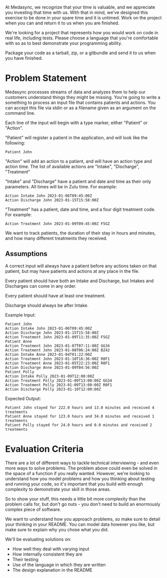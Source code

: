 At Medasync, we recognize that your time is valuable, and we appreciate you investing that time with us. With that in mind, we've designed this exercise to be done in your spare time and it is untimed. Work on the project when you can and return it to us when you are finished.

We're looking for a project that represents how you would work on code in real life, including tests. Please choose a language that you're comfortable with so as to best demonstrate your programming ability.

Package your code as a tarball, zip, or a gitbundle and send it to us when you have finished.

# Problem Statement

Medasync processes streams of data and analyzes them to help our customers understand things they might be missing. You're going to write a something to process an input file that contains patients and actions. You can accept this file via stdin or as a filename given as an argument on the command line. 

Each line of the input will begin with a type marker, either "Patient" or "Action".

"Patient" will register a patient in the application, and will look like the following:

```
Patient John
```

"Action" will add an action to a patient, and will have an action type and action time. The list of available actions are "Intake", "Discharge", "Treatment"

"Intake" and "Discharge" have a patient and date and time as their only parameters. All times will be in Zulu time. For example:

```
Action Intake John 2023-01-06T09:45:00Z
Action Discharge John 2023-01-15T15:58:00Z
```

"Treatment" has a patient, date and time, and a four digit treatment code. For example:

```
Action Treatment John 2023-01-09T09:45:00Z F5GZ
```

We want to track patients, the duration of their stay in hours and minutes, and how many different treatments they received.

## Assumptions

A correct input will always have a patient before any actions taken on that patient, but may have patients and actions at any place in the file.

Every patient should have both an Intake and Discharge, but Intakes and Discharges can come in any order.

Every patient should have at least one treatment.

Discharge should always be after Intake.

Example Input:

```
Patient John
Action Intake John 2023-01-06T09:45:00Z
Action Discharge John 2023-01-15T15:58:00Z
Action Treatment John 2023-01-09T11:35:00Z F5GZ
Patient Anne
Action Treatment John 2023-01-07T07:11:00Z GG34
Action Treatment John 2023-01-08T06:24:00Z BZ42
Action Intake Anne 2023-01-04T01:22:00Z
Action Treatment John 2023-01-10T16:36:00Z R0F1
Action Treatment Anne 2023-01-05T22:23:00Z R0F1
Action Discharge Anne 2023-01-09T04:56:00Z
Patient Polly
Action Intake Polly 2023-01-09T12:00:00Z
Action Treatment Polly 2023-01-09T13:00:00Z GG34
Action Treatment Polly 2023-01-09T13:00:00Z R0F1
Action Discharge Polly 2023-01-10T12:00:00Z
```

Expected Output:

```
Patient John stayed for 222.0 hours and 13.0 minutes and received 4 treatments
Patient Anne stayed for 123.0 hours and 34.0 minutes and received 1 treatments
Patient Polly stayed for 24.0 hours and 0.0 minutes and received 2 treatments
```

# Evaluation Criteria

There are a lot of different ways to tackle technical interviewing - and even more ways to solve problems. The problem above could even be solved in the space of a function if you really wanted. However, we're looking to understand how you model problems and how you thinking about testing and running your code, so it's important that you build with enough complexity to demonstrate your skill in those areas.

So to show your stuff, this needs a little bit more complexity than the problem calls for, but don't go nuts - you don't need to build an enormously complex piece of software.

We want to understand how you approach problems, so make sure to detail your thinking in your README. You can model data however you like, but make sure to explain why you chose what you did.

We'll be evaluating solutions on:

- How well they deal with varying input
- How internally consistent they are
- Their testing
- Use of the language in which they are written
- The design explanation in the README
